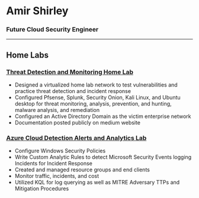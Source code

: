 # Amir Shirley

### Future Cloud Security Engineer

---

## Home Labs

### [Threat Detection and Monitoring Home Lab](https://github.com/AmirShirley/Threat-Detection-and-Monitoring-Home-lab/blob/main/threat%20detection%20and%20monitoring%20lab/Threat%20Detection%20and%20Monitoring%20Home%20lab%20bc714287661b43ec9335e873009caf8f.md)

- Designed a virtualized home lab network to test vulnerabilities and practice threat detection and incident response
- Configured Pfsense, Splunk, Security Onion, Kali Linux, and Ubuntu desktop for threat monitoring, analysis, prevention, and hunting, malware analysis, and remediation
- Configured an Active Directory Domain as the victim enterprise network
- Documentation posted publicly on medium website

### [Azure Cloud Detection Alerts and Analytics Lab](https://github.com/AmirShirley/Azure-Cloud-Detection-Alerts-and-Analytics-Lab/blob/main/azure%20detection%20to%20analytics/Azure%20Cloud%20Detection%20Alerts%20and%20Analytics%20Lab%20a4ce3912ba0042c784504e26c9f8f067.md)

- Configure Windows Security Policies
- Write Custom Analytic Rules to detect Microsoft Security Events logging Incidents for Incident Response
- Created and managed resource groups and end clients
- Monitor traffic, incidents, and cost
- Utilized KQL for log querying as well as MITRE Adversary TTPs and Mitigation Procedures
